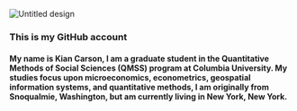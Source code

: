 
![Untitled design](https://user-images.githubusercontent.com/95309791/159109259-1f6d30fa-f7ad-4be4-8700-49d624372607.png)

### This is my GitHub account

#### My name is Kian Carson, I am a graduate student in the Quantitative Methods of Social Sciences (QMSS) program at Columbia University. My studies focus upon microeconomics, econometrics, geospatial information systems, and quantitative methods, I am originally from Snoqualmie, Washington, but am currently living in New York, New York.
